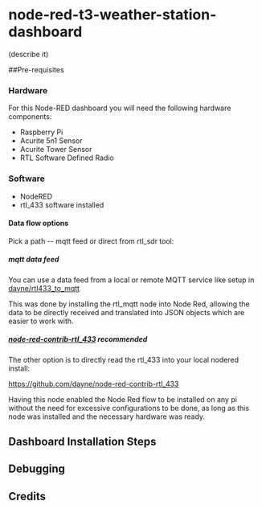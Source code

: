 # node-red-t3-weather-station-dashboard

(describe it)

##Pre-requisites  

### Hardware 

For this Node-RED dashboard you will need the following hardware components:

- Raspberry Pi
- Acurite 5n1 Sensor
- Acurite Tower Sensor
- RTL Software Defined Radio

### Software

- NodeRED
- rtl_433 software installed

#### Data flow options

Pick a path -- mqtt feed or direct from rtl_sdr tool:

##### mqtt data feed

You can use a data feed from a local or remote MQTT service like setup in [dayne/rtl433_to_mqtt](https://github.com/dayne/rtl433_to_mqtt)

This was done by installing the rtl_mqtt node into Node Red, allowing the data to be directly received and translated into JSON objects which are easier to work with.

##### [node-red-contrib-rtl_433](https://github.com/dayne/node-red-contrib-rtl_433) **recommended**

The other option is to directly read the rtl_433 into your local nodered install:

https://github.com/dayne/node-red-contrib-rtl_433

Having this node enabled the Node Red flow to be installed on any pi without the need for excessive configurations to be done, as long as this node was installed and the necessary hardware was ready.

## Dashboard Installation Steps


## Debugging

## Credits

